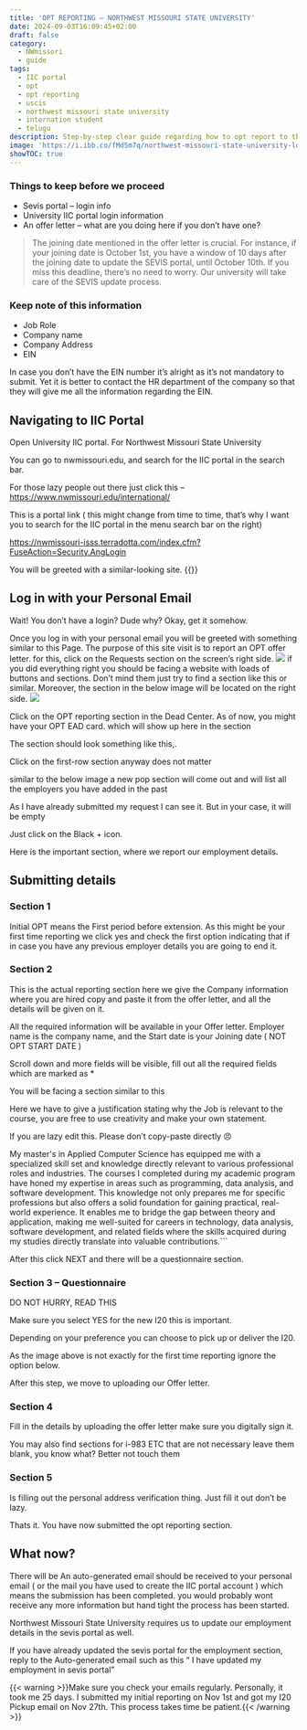 ```yaml
---
title: 'OPT REPORTING – NORTHWEST MISSOURI STATE UNIVERSITY'
date: 2024-09-03T16:09:45+02:00
draft: false
category:
  - NWmissori
  - guide
tags:
  - IIC portal
  - opt
  - opt reporting
  - uscis
  - northwest missouri state university
  - internation student
  - telugu
description: Step-by-step clear guide regarding how to opt report to the IIC portal at Northwest Missouri State University after getting an offer letter.
image: 'https://i.ibb.co/fMd5m7q/northwest-missouri-state-university-logo-usa.jpg'
showTOC: true
---
```


### Things to keep before we proceed

- Sevis portal – login info
- University IIC portal login information
- An offer letter – what are you doing here if you don’t have one?

> The joining date mentioned in the offer letter is crucial. For instance, if your joining date is October 1st, you have a window of 10 days after the joining date to update the SEVIS portal, until October 10th. If you miss this deadline, there’s no need to worry. Our university will take care of the SEVIS update process.

### Keep note of this information

- Job Role
- Company name
- Company Address
- EIN

In case you don’t have the EIN number it’s alright as it’s not mandatory to submit. Yet it is better to contact the HR department of the company so that they will give me all the information regarding the EIN.

## Navigating to IIC Portal

Open University IIC portal. For Northwest Missouri State University

You can go to nwmissouri.edu, and search for the IIC portal in the search bar. 

For those lazy people out there just click this – https://www.nwmissouri.edu/international/

This is a portal link ( this might change from time to time, that’s why I want you to search for the IIC portal in the menu search bar on the right)

https://nwmissouri-isss.terradotta.com/index.cfm?FuseAction=Security.AngLogin

You will be greeted with a similar-looking site.
{{<image url="https://img.perceptpixel.com/kzrjrvuf/opt-reporting/1.png">}}

## Log in with your Personal Email

Wait! You don’t have a login? Dude why? Okay, get it somehow.

Once you log in with your personal email you will be greeted with something similar to this Page. The purpose of this site visit is to report an OPT offer letter. for this, click on the Requests section on the screen’s right side.
![](https://img.perceptpixel.com/kzrjrvuf/opt-reporting/2.png)
if you did everything right you should be facing a website with loads of buttons and sections. Don’t mind them just try to find a section like this or similar. Moreover, the section in the below image will be located on the right side.
![](https://img.perceptpixel.com/kzrjrvuf/opt-reporting/3.png)

Click on the OPT reporting section in the Dead Center.  As of now, you might have your OPT EAD card. which will show up here in the section

The section should look something like this,. 

Click on the first-row section anyway does not matter

similar to the below image a new pop section will come out and will list all the employers you have added in the past

 As I have already submitted my request I can see it. But in your case, it will be empty

Just click on the Black + icon.

Here is the important section, where we report our employment details.
## Submitting details
### Section 1

Initial OPT means the First period before extension. As this might be your first time reporting we click yes and check the first option indicating that if in case you have any previous employer details you are going to end it.
### Section 2

This is the actual reporting section here we give the Company information where you are hired copy and paste it from the offer letter, and all the details will be given on it.

All the required information will be available in your Offer letter. Employer name is the company name, and the Start date is your Joining date ( NOT OPT START DATE )

Scroll down and more fields will be visible, fill out all the required fields which are marked as *

You will be facing a section similar to this

Here we have to give a justification stating why the Job is relevant to the course, you are free to use creativity and make your own statement.

If you are lazy edit this. Please don’t copy-paste directly 😠

My master's in Applied Computer Science has equipped me with a specialized skill set and knowledge directly relevant to various professional roles and industries. The courses I completed during my academic program have honed my expertise in areas such as programming, data analysis, and software development. This knowledge not only prepares me for specific professions but also offers a solid foundation for gaining practical, real-world experience. It enables me to bridge the gap between theory and application, making me well-suited for careers in technology, data analysis, software development, and related fields where the skills acquired during my studies directly translate into valuable contributions.```

After this click NEXT and there will be a questionnaire section.
### Section 3 – Questionnaire

DO NOT HURRY, READ THIS

Make sure you select YES for the new I20 this is important.

Depending on your preference you can choose to pick up or deliver the I20.

As the image above is not exactly for the first time reporting ignore the option below.

After this step, we move to uploading our Offer letter.
### Section 4

Fill in the details by uploading the offer letter make sure you digitally sign it.

You may also find sections for i-983 ETC that are not necessary leave them blank, you know what? Better not touch them
### Section 5

Is filling out the personal address verification thing. Just fill it out don’t be lazy.

Thats it. You have now submitted the opt reporting section.
## What now? 

There will be An auto-generated email should be received to your personal email ( or the mail you have used to create the IIC portal account ) which means the submission has been completed. you would probably wont receive any more information but hand tight the process has been started.

Northwest Missouri State University requires us to update our employment details in the sevis portal as well. 

If you have already updated  the sevis portal for the employment section, reply to the Auto-generated email such as this “ I have updated my employment in sevis portal”

{{< warning >}}Make sure you check your emails regularly. Personally, it took me 25 days. I submitted my initial reporting on Nov 1st and got my I20 Pickup email on Nov 27th. This process takes time be patient.{{< /warning >}}